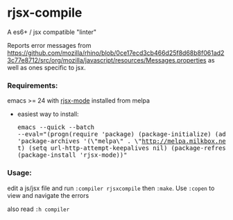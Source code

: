 # rjsx-compile

A es6+ / jsx compatible "linter"

Reports error messages from https://github.com/mozilla/rhino/blob/0ce17ecd3cb466d25f8d68b8f061ad23c77e8712/src/org/mozilla/javascript/resources/Messages.properties 
as well as ones specific to jsx.

### Requirements:

emacs >= 24 with [rjsx-mode](https://github.com/felipeochoa/rjsx-mode) installed from melpa
- easiest way to install: <pre>emacs --quick --batch --eval="(progn(require 'package) (package-initialize) (add-to-list 'package-archives '(\\"melpa\\" . \\"http://melpa.milkbox.net/packages/\") t) (setq url-http-attempt-keepalives nil) (package-refresh-contents) (package-install 'rjsx-mode))"</pre>

### Usage:

edit a js/jsx file and run `:compiler rjsxcompile` then `:make`. Use `:copen` to view and navigate the errors

also read `:h compiler`
